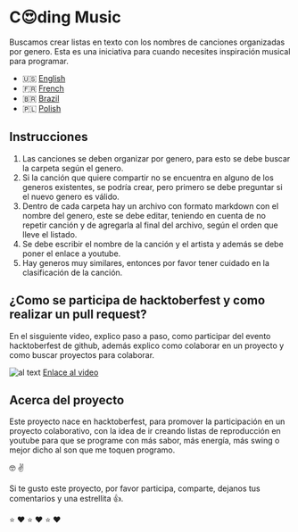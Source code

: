 # C:heart_eyes:ding Music

Buscamos crear listas en texto con los nombres de canciones organizadas por genero. Esta es una iniciativa para cuando necesites inspiración musical para programar.

* :us: [English](https://github.com/xaca/coding-music/blob/master/README_en.md)
* :fr: [French](https://github.com/xaca/coding-music/blob/master/README_fr.md)
* <span>&#x1f1e7;&#x1f1f7;</span> [Brazil](https://github.com/xaca/coding-music/blob/master/README_pt-br.md)
* 🇵🇱 [Polish](https://github.com/xaca/coding-music/blob/master/README_pl.md)

## Instrucciones

1. Las canciones se deben organizar por genero, para esto se debe buscar la carpeta según el genero.
2. Si la canción que quiere compartir no se encuentra en alguno de los generos existentes, se podría crear, pero primero se debe preguntar si el nuevo genero es válido.
3. Dentro de cada carpeta hay un archivo con formato markdown con el nombre del genero, este se debe editar, teniendo en cuenta de no repetir canción y de agregarla al final del archivo, según el orden que lleve el listado.
4. Se debe escribir el nombre de la canción y el artista y además se debe poner el enlace a youtube.
5. Hay generos muy similares, entonces por favor tener cuidado en la clasificación de la canción.

## ¿Como se participa de hacktoberfest y como realizar un pull request?

En el sisguiente video, explico paso a paso, como participar del evento hacktoberfest de github, además explico como colaborar en un proyecto y como buscar proyectos para colaborar.

![al text](https://i.ytimg.com/vi/8MQN0U1AwgU/hqdefault.jpg "Video youtube")
[Enlace al video](https://www.youtube.com/watch?v=8MQN0U1AwgU)

## Acerca del proyecto

Este proyecto nace en hacktoberfest, para promover la participación en un proyecto colaborativo, con la idea de ir creando listas de reproducción en youtube para que se programe con más sabor, más energía, más swing o mejor dicho al son que  me toquen programo.

:nerd_face: :v:

Si te gusto este proyecto, por favor participa, comparte, dejanos tus comentarios y una estrellita :thumbsup:.

:star: :heart: :star: :heart: :star: :heart: 
